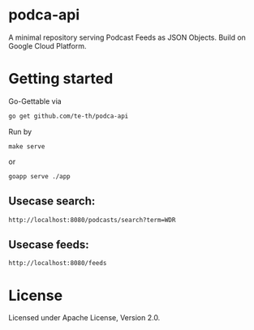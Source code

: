 # podca-api
A minimal repository serving Podcast Feeds as JSON Objects. Build on Google Cloud Platform.

# Getting started
Go-Gettable via
```bash
go get github.com/te-th/podca-api
```

Run by
```make
make serve
```
or
```
goapp serve ./app
```

## Usecase search:

```http://localhost:8080/podcasts/search?term=WDR```

## Usecase feeds:

```http://localhost:8080/feeds```

# License

Licensed under Apache License, Version 2.0.

